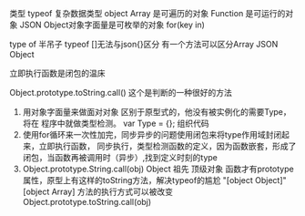  类型 typeof 
 复杂数据类型 object
 Array 是可遍历的对象
 Function 是可运行的对象
 JSON Object对象字面量是可枚举的对象 for(key in)

 type of 半吊子 typeof []无法与json{}区分
 有一个方法可以区分Array JSON Object 

 立即执行函数是闭包的温床

 Object.prototype.toString.call() 这个是判断的一种很好的方法

 1. 用对象字面量来做面对对象 区别于原型式的，他没有被实例化的需要Type，将在
 程序中就做类型检测。
 var Type = {};     组织代码
 2. 使用for循环来一次性加完，同步异步的问题使用闭包来将type作用域封闭起来，立即执行函数，
 同步执行，类型检测函数的定义，因为函数嵌套，形成了闭包，当函数再被调用时（异步）,找到定义时刻的type
 3. Object.prototype.String.call(obj)
 Object 祖先 顶级对象 函数才有prototype属性，原型上有这样的toString方法，解决typeof的尴尬
 "[object Object]"
 [object Array] 方法的执行方式可以被改变
 Object.prototype.toString.call(obj)